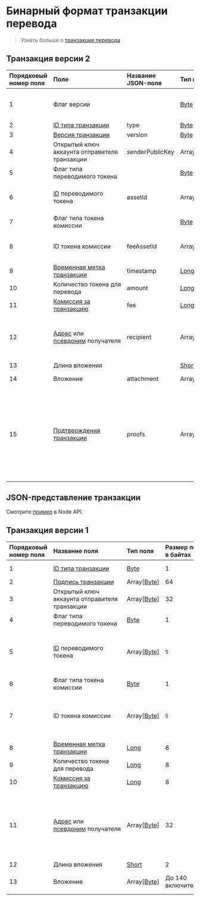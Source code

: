 # Бинарный формат транзакции перевода

> Узнать больше о [транзакции перевода](/ru/blockchain/transaction-type/transfer-transaction.md)

## Транзакция версии 2

| Порядковый номер поля | Поле | Название JSON-поля | Тип поля | Размер поля в байтах | Комментарий |
| :--- | :--- | :--- | :--- | :--- | :--- |
| 1 | Флаг версии |  | [Byte](/ru/blockchain/blockchain/blockchain-data-types.md) | 1 | Указывает, что [версия транзакции](/ru/blockchain/transaction/transaction-version.md) является второй или выше.<br>Значение должно быть равно 0 |
| 2 | [ID типа транзакции](/ru/blockchain/transaction-type.md) | type | [Byte](/ru/blockchain/blockchain/blockchain-data-types.md) | 1 | Значение должно быть равно 4 |
| 3 | [Версия транзакции](/ru/blockchain/transaction/transaction-version.md) | version | [Byte](/ru/blockchain/blockchain/blockchain-data-types.md) | 1 | Значение должно быть равно 2 |
| 4 | Открытый ключ аккаунта отправителя транзакции | senderPublicKey | Array[[Byte](/ru/blockchain/blockchain/blockchain-data-types.md)] | 32 |  |
| 5 | Флаг типа переводимого токена |  | [Byte](/ru/blockchain/blockchain/blockchain-data-types.md) | 1 | 0 — [WAVES](/ru/blockchain/token/waves.md)<br>1 — другой токен |
| 6 | [ID](/ru/blockchain/token/token-id.md) переводимого токена | assetId | Array[[Byte](/ru/blockchain/blockchain/blockchain-data-types.md)] | `S` | `S` = 0 если значение поля 5 равно 0.<br>`S` = 32 если значение поля 5 не равно 0 |
| 7 | Флаг типа токена комиссии |  | [Byte](/ru/blockchain/blockchain/blockchain-data-types.md) | 1 | 0 — WAVES<br>1 — другой токен |
| 8 | ID токена комиссии | feeAssetId | Array[[Byte](/ru/blockchain/blockchain/blockchain-data-types.md)] | `S` | `S` = 0 если значение поля 7 равно 0.<br>`S` = 32 если значение поля 7 не равно 0 |
| 9 | [Временная метка транзакции](/ru/blockchain/transaction/transaction-timestamp.md) | timestamp | [Long](/ru/blockchain/blockchain/blockchain-data-types.md) | 8 |  |
| 10 | Количество токена для перевода | amount | [Long](/ru/blockchain/blockchain/blockchain-data-types.md) | 8 |  |
| 11 | [Комиссия за транзакцию](/ru/blockchain/transaction/transaction-fee.md) | fee | [Long](/ru/blockchain/blockchain/blockchain-data-types.md) | 8 |  |
| 12 | [Адрес](/ru/blockchain/account/address.md) или [псевдоним](/ru/blockchain/account/alias.md) получателя | recipient | Array[[Byte](/ru/blockchain/blockchain/blockchain-data-types.md)] | 32 | Если первым байтом поля является 1, то за ним следует адрес.<br>Если первым байтом поля является 2, то за ним следует псевдоним |
| 13 | Длина вложения |  | [Short](/ru/blockchain/blockchain/blockchain-data-types.md) | 2 |  |
| 14 | Вложение | attachment | Array[[Byte](/ru/blockchain/blockchain/blockchain-data-types.md)] | До 140 включительно | Может включать произвольные данные |
| 15 | [Подтверждения транзакции](/ru/blockchain/transaction/transaction-proof.md) | proofs | Array[[Подтверждение](/ru/blockchain/transaction/transaction-proof.md)] | `S` | Если массив пустой, то `S` = 3.<br>Если массив не пустой, то `S` = 3 + 2 × `N` + (`P`<sub>1</sub> + `P`<sub>2</sub> + ... + `P`<sub>n</sub>),<br>где<br>`N` — количество подтверждений в массиве,<br>`P`<sub>n</sub> — размер N-го подтверждения в байтах.<br>Максимальное количество подтверждений в массиве — 8. Максимальный размер каждого подтверждения — 64 байта |

## JSON-представление транзакции

Смотрите [пример](https://nodes.wavesplatform.com/transactions/info/FwYSpmVDbWQ2BA5NCBZ9z5GSjY39PSyfNZzBayDiMA88) в Node API.

## Транзакция версии 1

| Порядковый номер поля | Название поля | Тип поля | Размер поля в байтах | Комментарий |
| :--- | :--- | :--- | :--- | :--- |
| 1 | [ID типа транзакции](/ru/blockchain/transaction-type.md) | [Byte](/ru/blockchain/blockchain/blockchain-data-types.md) | 1 | Значение должно быть равно 4 |
| 2 | [Подпись транзакции](/ru/blockchain/transaction/transaction-signature.md) | Array[[Byte](/ru/blockchain/blockchain/blockchain-data-types.md)] | 64 |  |
| 3 | Открытый ключ аккаунта отправителя транзакции | Array[[Byte](/ru/blockchain/blockchain/blockchain-data-types.md)] | 32 |  |
| 4 | Флаг типа переводимого токена | [Byte](/ru/blockchain/blockchain/blockchain-data-types.md) | 1 | 0 — [WAVES](/ru/blockchain/token/waves.md)<br>1 — другой токен |
| 5 | [ID](/ru/blockchain/token/token-id.md) переводимого токена | Array[[Byte](/ru/blockchain/blockchain/blockchain-data-types.md)] | `S` | `S` = 0 если значение поля 4 равно 0.<br>`S` = 32 если значение поля 4 не равно 0 |
| 6 | Флаг типа токена комиссии | [Byte](/ru/blockchain/blockchain/blockchain-data-types.md) | 1 | 0 — WAVES<br>1 — другой токен |
| 7 | ID токена комиссии | Array[[Byte](/ru/blockchain/blockchain/blockchain-data-types.md)] | `S` | `S` = 0 если значение поля 4 равно 0.<br>`S` = 32 если значение поля 4 не равно 0 |
| 8 | [Временная метка транзакции](/ru/blockchain/transaction/transaction-timestamp.md) | [Long](/ru/blockchain/blockchain/blockchain-data-types.md) | 8 |  |
| 9 | Количество токена для перевода | [Long](/ru/blockchain/blockchain/blockchain-data-types.md) | 8 |  |
| 10 | [Комиссия за транзакцию](/ru/blockchain/transaction/transaction-fee.md) | [Long](/ru/blockchain/blockchain/blockchain-data-types.md) | 8 |  |
| 11 | [Адрес](/ru/blockchain/account/address.md) или [псевдоним](/ru/blockchain/account/alias.md) получателя | Array[[Byte](/ru/blockchain/blockchain/blockchain-data-types.md)] | 32 | Если первым байтом поля является 1, то за ним следует адрес.<br>Если первым байтом поля является 2, то за ним следует псевдоним |
| 12 | Длина вложения | [Short](/ru/blockchain/blockchain/blockchain-data-types.md) | 2 |  |
| 13 | Вложение | Array[[Byte](/ru/blockchain/blockchain/blockchain-data-types.md)] | До 140 включительно | Может включать произвольные данные |
